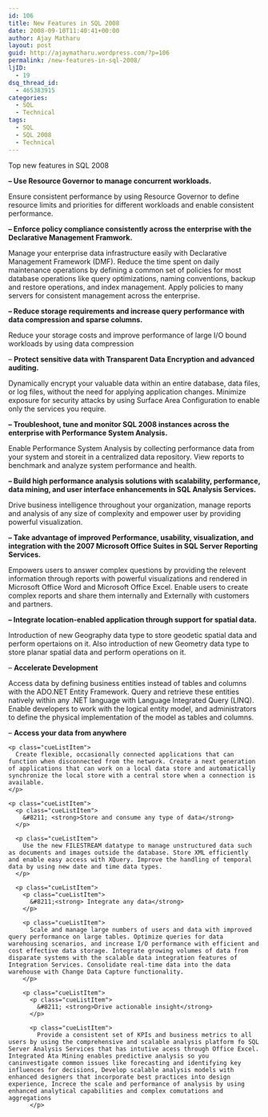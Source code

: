 ```yaml
---
id: 106
title: New Features in SQL 2008
date: 2008-09-10T11:40:41+00:00
author: Ajay Matharu
layout: post
guid: http://ajaymatharu.wordpress.com/?p=106
permalink: /new-features-in-sql-2008/
ljID:
  - 19
dsq_thread_id:
  - 465383915
categories:
  - SQL
  - Technical
tags:
  - SQL
  - SQL 2008
  - Technical
---
```

Top new features in SQL 2008

**&#8211; Use Resource Governor to manage concurrent workloads.**

Ensure consistent performance by using Resource Governor to define resource limits and priorities for different workloads and enable consistent performance.

**&#8211; Enforce policy compliance consistently across the enterprise with the Declarative Management Framwork.**

Manage your enterprise data infrastructure easily with Declarative Management Framework (DMF). Reduce the time spent on daily maintenance operations by defining a common set of policies for most database operations like query optimizations, naming conventions, backup and restore operations, and index management. Apply policies to many servers for consistent management across the enterprise.

**&#8211; Reduce storage requirements and increase query performance with data compression and sparse columns.**

Reduce your storage costs and improve performance of large I/O bound workloads by using data compression

&#8211; **Protect sensitive data with Transparent Data Encryption and advanced auditing.**

Dynamically encrypt your valuable data within an entire database, data files, or log files, without the need for applying application changes. Minimize exposure for security attacks by using Surface Area Configuration to enable only the services you require.

**&#8211; Troubleshoot, tune and monitor SQL 2008 instances across the enterprise with Performance System Analysis.**

Enable Performance System Analysis by collecting performance data from your system and storeit in a centralized data repository. View reports to benchmark and analyze system performance and health.

**&#8211; Build high performance analysis solutions with scalability, performance, data mining, and user interface enhancements in SQL Analysis Services.**

Drive business intelligence throughout your organization, manage reports and analysis of any size of complexity and empower user by providing powerful visualization.

**&#8211; Take advantage of improved Performance, usability, visualization, and integration with the 2007 Microsoft Office Suites in SQL Server Reporting Services.**

Empowers users to answer complex questions by providing the relevent information through reports with powerful visualizations and rendered in Microsoft Office Word and Microsoft Office Excel. Enable users to create complex reports and share them internally and Externally with customers and partners.

**&#8211; Integrate location-enabled application through support for spatial data.**

Introduction of new Geography data type to store geodetic spatial data and perform opertaions on it. Also introduction of new Geometry data type to store planar spatial data and perform operations on it.

<p class="cueListItem">
  <p class="cueListItem">
    &#8211; <strong>Accelerate Development</strong>
  </p>
  
  <p class="cueListItem">
    Access data by defining business entities instead of tables and columns with the ADO.NET Entity Framework. Query and retrieve these entities natively within any .NET language with Language Integrated Query (LINQ). Enable developers to work with the logical entity model, and administrators to define the physical implementation of the model as tables and columns.
  </p>
  
  <p class="cueListItem">
    <p class="cueListItem">
      &#8211; <strong>Access your data from anywhere</strong>
    </p>
    
    <p class="cueListItem">
      Create flexible, occasionally connected applications that can function when disconnected from the network. Create a next generation of applications that can work on a local data store and automatically synchronize the local store with a central store when a connection is available.
    </p>
    
    <p class="cueListItem">
      <p class="cueListItem">
        &#8211; <strong>Store and consume any type of data</strong>
      </p>
      
      <p class="cueListItem">
        Use the new FILESTREAM datatype to manage unstructured data such as documents and images outside the database. Store XML efficiently and enable easy access with XQuery. Improve the handling of temporal data by using new date and time data types.
      </p>
      
      <p class="cueListItem">
        <p class="cueListItem">
          &#8211;<strong> Integrate any data</strong>
        </p>
        
        <p class="cueListItem">
          Scale and manage large numbers of users and data with improved query performance on large tables. Optimize queries for data warehousing scenarios, and increase I/O performance with efficient and cost effective data storage. Integrate growing volumes of data from disparate systems with the scalable data integration features of Integration Services. Consolidate real-time data into the data warehouse with Change Data Capture functionality.
        </p>
        
        <p class="cueListItem">
          <p class="cueListItem">
            &#8211; <strong>Drive actionable insight</strong>
          </p>
          
          <p class="cueListItem">
            Provide a consistent set of KPIs and business metrics to all users by using the comprehensive and scalable analysis platform fo SQL Server Analysis Services that has intutive acess through Office Excel. Integrated Ata Mining enables predictive analysis so you caninvestigate common issues like forecasting and identifying key influences for decisions, Develop scalable analysis models with enhanced designers that incorporate best practices into design experience, Increce the scale and performance of analysis by using enhanced analytical capabilities and complex comutations and aggregations
          </p>